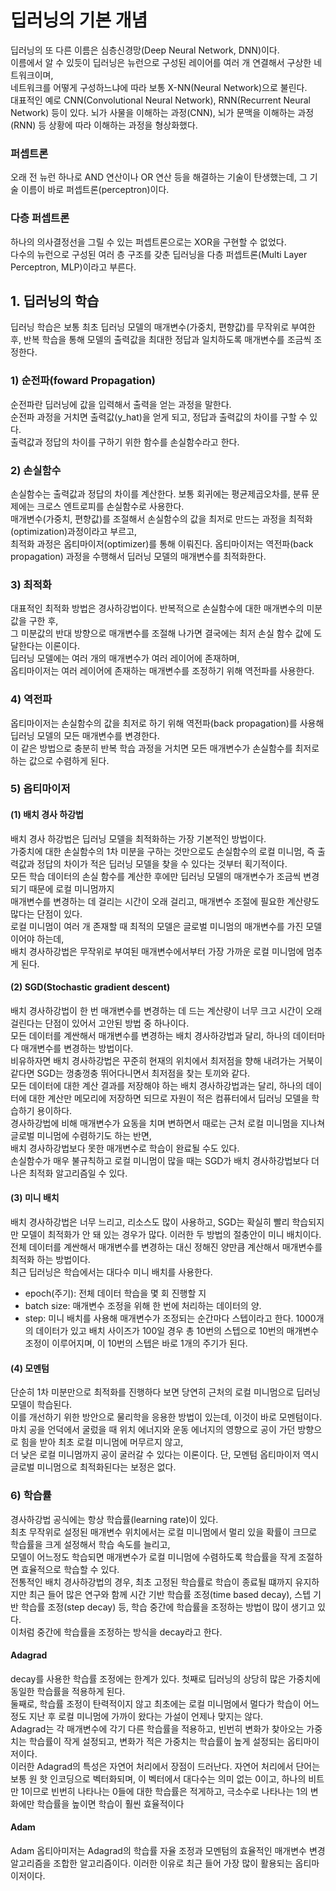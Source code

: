 # 딥러닝의 기본 개념

딥러닝의 또 다른 이름은 심층신경망(Deep Neural Network, DNN)이다.  
이름에서 알 수 있듯이 딥러닝은 뉴런으로 구성된 레이어를 여러 개 연결해서 구상한 네트워크이며,  
네트워크를 어떻게 구성하느냐에 따라 보통 X-NN(Neural Network)으로 불린다.  
대표적인 예로 CNN(Convolutional Neural Network), RNN(Recurrent Neural Network) 등이 있다.
뇌가 사물을 이해하는 과정(CNN), 뇌가 문맥을 이해하는 과정(RNN) 등 상황에 따라 이해하는 과정을 형상화했다.

### 퍼셉트론
오래 전 뉴런 하나로 AND 연산이나 OR 연산 등을 해결하는 기술이 탄생했는데, 그 기술 이름이 바로 퍼셉트론(perceptron)이다.

### 다층 퍼셉트론
하나의 의사결정선을 그릴 수 있는 퍼셉트론으로는 XOR을 구현할 수 없었다.  
다수의 뉴런으로 구성된 여러 층 구조를 갖춘 딥러닝을 다층 퍼셉트론(Multi Layer Perceptron, MLP)이라고 부른다.  

## 1. 딥러닝의 학습
딥러닝 학습은 보통 최초 딥러닝 모델의 매개변수(가중치, 편향값)를 무작위로 부여한 후, 반복 학습을 통해 모델의 출력값을 최대한 정답과 일치하도록 매개변수를 조금씩 조정한다.

### 1) 순전파(foward Propagation)
순전파란 딥러닝에 값을 입력해서 출력을 얻는 과정을 말한다.  
순전파 과정을 거치면 출력값(y_hat)을 얻게 되고, 정답과 출력값의 차이를 구할 수 있다.  
출력값과 정답의 차이를 구하기 위한 함수를 손실함수라고 한다.

### 2) 손실함수
손실함수는 출력값과 정답의 차이를 계산한다. 보통 회귀에는 평균제곱오차를, 분류 문제에는 크로스 엔트로피를 손실함수로 사용한다.  
매개변수(가중치, 편향값)를 조절해서 손실함수의 값을 최저로 만드는 과정을 최적화(optimization)과정이라고 부르고,  
최적화 과정은 옵티마이저(optimizer)를 통해 이뤄진다. 옵티마이저는 역전파(back propagation) 과정을 수행해서 딥러닝 모델의 매개변수를 최적화한다.

### 3) 최적화
대표적인 최적화 방법은 경사하강법이다. 반복적으로 손실함수에 대한 매개변수의 미분값을 구한 후,  
그 미분값의 반대 방향으로 매개변수를 조절해 나가면 결국에는 최저 손실 함수 값에 도달한다는 이론이다.  
딥러닝 모델에는 여러 개의 매개변수가 여러 레이어에 존재하며,  
옵티마이저는 여러 레이어에 존재하는 매개변수를 조정하기 위해 역전파를 사용한다.

### 4) 역전파
옵티마이저는 손실함수의 값을 최저로 하기 위해 역전파(back propagation)를 사용해 딥러닝 모델의 모든 매개변수를 변경한다.  
이 같은 방법으로 충분히 반복 학습 과정을 거치면 모든 매개변수가 손실함수를 최저로 하는 값으로 수렴하게 된다.

### 5) 옵티마이저
#### (1) 배치 경사 하강법
배치 경사 하강법은 딥러닝 모델을 최적화하는 가장 기본적인 방법이다.  
가중치에 대한 손실함수의 1차 미분을 구하는 것만으로도 손실함수의 로컬 미니멈, 즉 출력값과 정답의 차이가 적은 딥러닝 모델을 찾을 수 있다는 것부터 획기적이다.  
모든 학습 데이터의 손실 함수를 계산한 후에만 딥러닝 모델의 매개변수가 조금씩 변경되기 때문에 로컬 미니멈까지  
매개변수를 변경하는 데 걸리는 시간이 오래 걸리고, 매개변수 조절에 필요한 계산량도 많다는 단점이 있다.  
로컬 미니멈이 여러 개 존재할 때 최적의 모델은 글로벌 미니멈의 매개변수를 가진 모델이어야 하는데,  
배치 경사하강법은 무작위로 부여된 매개변수에서부터 가장 가까운 로컬 미니멈에 멈추게 된다.  

#### (2) SGD(Stochastic gradient descent)
배치 경사하강법이 한 번 매개변수를 변경하는 데 드는 계산량이 너무 크고 시간이 오래 걸린다는 단점이 있어서 고안된 방법 중 하나이다.  
모든 데이터를 계싼해서 매개변수를 변경하는 배치 경사하강법과 달리, 하나의 데이터마다 매개변수를 변경하는 방법이다.  
비유하자면 배치 경사하강법은 꾸준히 현재의 위치에서 최저점을 향해 내려가는 거북이 같다면 SGD는 껑충껑충 뛰어다니면서 최저점을 찾는 토끼와 같다.   
모든 데이터에 대한 계산 결과를 저장해야 하는 배치 경사하강법과는 달리, 하나의 데이터에 대한 계산만 메모리에 저장하면 되므로 자원이 적은 컴퓨터에서 딥러닝 모델을 학습하기 용이하다.  
경사하강법에 비해 매개변수가 요동을 치며 변하면서 때로는 근처 로컬 미니멈을 지나쳐 글로벌 미니멈에 수렴하기도 하는 반면,  
배치 경사하강법보다 못한 매개변수로 학습이 완료될 수도 있다.  
손실함수가 매우 불규칙하고 로컬 미니멈이 많을 때는 SGD가 배치 경사하강법보다 더 나은 최적화 알고리즘일 수 있다.

#### (3) 미니 배치
배치 경사하강법은 너무 느리고, 리소스도 많이 사용하고, SGD는 확실히 빨리 학습되지만 모델이 최적화가 안 돼 있는 경우가 많다. 이러한 두 방법의 절충안이 미니 배치이다.  
전체 데이터를 계싼해서 매개변수를 변경하는 대신 정해진 양만큼 계산해서 매개변수를 최적화 하는 방법이다.  
최근 딥러닝은 학습에서는 대다수 미니 배치를 사용한다. 

- epoch(주기): 전체 데이터 학습을 몇 회 진행할 지
- batch size: 매개변수 조정을 위해 한 번에 처리하는 데이터의 양.
- step: 미니 배치를 사용해 매개변수가 조정되는 순간마다 스텝이라고 한다. 1000개의 데이터가 있고 배치 사이즈가 100일 경우 총 10번의 스텝으로 10번의 매개변수 조정이 이루어지며, 이 10번의 스텝은 바로 1개의 주기가 된다.

#### (4) 모멘텀
단순히 1차 미분만으로 최적화를 진행하다 보면 당연히 근처의 로컬 미니멈으로 딥러닝 모델이 학습된다.  
이를 개선하기 위한 방안으로 물리학을 응용한 방법이 있는데, 이것이 바로 모멘텀이다.  
마치 공을 언덕에서 굴렀을 때 위치 에너지와 운동 에너지의 영향으로 공이 가던 방향으로 힘을 받아 최초 로컬 미니멈에 머무르지 않고,  
더 낮은 로컬 미니멈까지 공이 굴러갈 수 있다는 이론이다. 단, 모멘텀 옵티마이저 역시 글로벌 미니멈으로 최적화된다는 보정은 없다.

### 6) 학습률
경사하강법 공식에는 항상 학습률(learning rate)이 있다.  
최초 무작위로 설정된 매개변수 위치에서는 로컬 미니멈에서 멀리 있을 확률이 크므로 학습률을 크게 설정해서 학습 속도를 늘리고,  
모델이 어느정도 학습되면 매개변수가 로컬 미니멈에 수렴하도록 학습률을 작게 조절하면 효율적으로 학습할 수 있다.  
전통적인 배치 경사하강법의 경우, 최초 고정된 학습률로 학습이 종료될 떄까지 유지하지만 최근 들어 많은 연구와 함께 시간 기반 학습률 조정(time based decay), 스텝 기반 학습률 조정(step decay) 등, 학습 중간에 학습률을 조정하는 방법이 많이 생기고 있다.   
이처럼 중간에 학습률을 조정하는 방식을 decay라고 한다.

#### Adagrad
decay를 사용한 학습률 조정에는 한계가 있다. 첫째로 딥러닝의 상당히 많은 가중치에 동일한 학습률을 적용하게 된다.  
둘째로, 학습률 조정이 탄력적이지 않고 최초에는 로컬 미니멈에서 멀다가 학습이 어느정도 지난 후 로컬 미니멈에 가까이 왔다는 가설이 언제나 맞지는 않다.  
Adagrad는 각 매개변수에 각기 다른 학습률을 적용하고, 빈번히 변화가 찾아오는 가중치는 학습률이 작게 설정되고, 변화가 적은 가중치는 학습률이 높게 설정되는 옵티마이저이다.  
이러한 Adagrad의 특성은 자연어 처리에서 장점이 드러난다. 자연어 처리에서 단어는 보통 원 핫 인코딩으로 벡터화되며, 이 벡터에서 대다수는 의미 없는 0이고, 하나의 비트만 1이므로 빈번히 나타나는 0들에 대한 학습률은 적게하고, 극소수로 나타나는 1의 변화에만 학습률을 높이면 학습이 훨씬 효율적이다

#### Adam
Adam 옵티아미저는 Adagrad의 학습률 자율 조정과 모멘텀의 효율적인 매개변수 변경 알고리즘을 조합한 알고리즘이다. 이러한 이유로 최근 들어 가장 많이 활용되는 옵티마이저이다.

